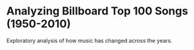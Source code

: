 # Analyzing Billboard Top 100 Songs (1950-2010)

Exploratory analysis of how music has changed across the years.

